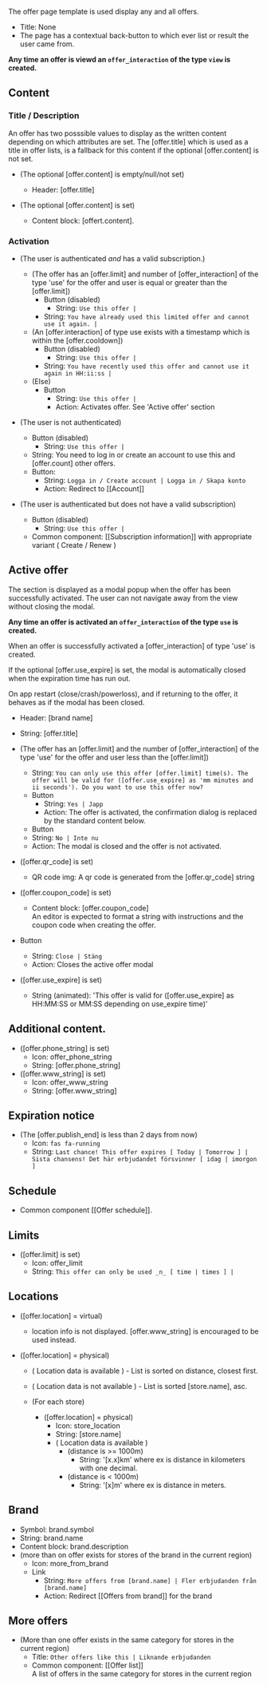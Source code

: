 The offer page template is used display any and all offers.

* Title: None
* The page has a contextual back-button to which ever list or result the user came from.

**Any time an offer is viewd an `offer_interaction` of the type `view` is created.**

## Content

### Title / Description

An offer has two posssible values to display as the written content depending on which attributes are set. The [offer.title] which is used as a title in offer lists, is a fallback for this content if the optional [offer.content] is not set. 

* (The optional [offer.content] is empty/null/not set) 
  * Header: [offer.title]

* (The optional [offer.content] is set) 
  * Content block: [offert.content]. 

### Activation

* (The user is authenticated _and_ has a valid subscription.)  
  * (The offer has an [offer.limit] and number of [offer_interaction] of the type 'use' for the offer and user is equal or greater than the [offer.limit])  
    * Button (disabled)
      * String: `Use this offer |`
    * String: `You have already used this limited offer and cannot use it again. | `  
  * (An [offer.interaction] of type use exists with a timestamp which is within the [offer.cooldown])
    * Button (disabled)
      * String: `Use this offer |`
    * String: `You have recently used this offer and cannot use it again in HH:ii:ss | `
  * (Else)  
    * Button 
      * String: `Use this offer |`
      * Action: Activates offer. See 'Active offer' section

* (The user is not authenticated)  
  * Button (disabled)
    * String: `Use this offer |`
  * String: You need to log in or create an account to use this and [offer.count] other offers. 
  * Button: 
    * String: `Logga in / Create account | Logga in / Skapa konto` 
    * Action: Redirect to [[Account]] 

* (The user is authenticated but does not have a valid subscription)  
  * Button (disabled)
    * String: `Use this offer |`
  * Common component: [[Subscription information]] with appropriate variant ( Create / Renew )

## Active offer
The section is displayed as a modal popup when the offer has been successfully activated. The user can not navigate away from the view without closing the modal. 

**Any time an offer is activated an `offer_interaction` of the type `use` is created.**

When an offer is successfully activated a [offer_interaction] of type 'use' is created.

If the optional [offer.use_expire] is set, the modal is automatically closed when the expiration time has run out.

On app restart (close/crash/powerloss), and if returning to the offer, it behaves as if the modal has been closed.

* Header: [brand name]
* String: [offer.title]

* (The offer has an [offer.limit] and the number of [offer_interaction] of the type 'use' for the offer and user less than the [offer.limit])  
  * String: `You can only use this offer [offer.limit] time(s). The offer will be valid for ([offer.use_expire] as 'mm minutes and ii seconds'). Do you want to use this offer now?`    
  * Button
    * String: `Yes | Japp`
    * Action: The offer is activated, the confirmation dialog is replaced by the standard content below.
  * Button
   * String: `No | Inte nu` 
   * Action: The modal is closed and the offer is not activated.

* ([offer.qr_code] is set)
  * QR code img: A qr code is generated from the [offer.qr_code] string
* ([offer.coupon_code] is set)
  * Content block: [offer.coupon_code]  
An editor is expected to format a string with instructions and the coupon code when creating the offer.

* Button
  * String: `Close | Stäng`
  * Action: Closes the active offer modal

* ([offer.use_expire] is set)
  * String (animated): 'This offer is valid for ([offer.use_expire] as HH:MM:SS or MM:SS depending on use_expire time)'  

## Additional content.
* ([offer.phone_string] is set)
  * Icon: offer_phone_string
  * String: [offer.phone_string]
* ([offer.www_string] is set)
  * Icon: offer_www_string
  * String: [offer.www_string]

## Expiration notice
* (The [offer.publish_end] is less than 2 days from now)
  * Icon: `fas fa-running`
  * String: `Last chance! This offer expires [ Today | Tomorrow ] | Sista chansens! Det här erbjudandet försvinner [ idag | imorgon ]`

## Schedule
* Common component [[Offer schedule]].

## Limits
* ([offer.limit] is set)
  * Icon: offer_limit
  * String: `This offer can only be used _n_ [ time | times ] | `

## Locations

* ([offer.location] = virtual)
    * location info is not displayed. [offer.www_string] is encouraged to be used instead.

* ([offer.location] = physical)
  * ( Location data is available ) - List is sorted on distance, closest first.
  * ( Location data is not available ) - List is sorted [store.name], asc.

  * (For each store)
    * ([offer.location] = physical)
      * Icon: store_location
      * String: [store.name]
      * ( Location data is available )
        * (distance is >= 1000m)
          * String: '[x.x]km' where ex is distance in kilometers with one decimal.
        * (distance is < 1000m)
          * String: '[x]m' where ex is distance in meters. 
## Brand
* Symbol: brand.symbol
* String: brand.name
* Content block: brand.description
* (more than on offer exists for stores of the brand in the current region)
  * Icon: more_from_brand
  * Link
    * String: `More offers from [brand.name] | Fler erbjudanden från [brand.name]`
    * Action: Redirect [[Offers from brand]] for the brand

## More offers
* (More than one offer exists in the same category for stores in the current region)
  * Title: `Other offers like this | Liknande erbjudanden`
  * Common component: [[Offer list]]  
A list of offers in the same category for stores in the current region

  
 


